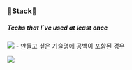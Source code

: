 ### 🔨Stack🔧

##### Techs that I`ve used at least once

<img src="https://img.shields.io/badge/Javascript-F7DF1E?style=flat-square&logo=[javascript]&logoColor=white"/>
- 만들고 싶은 기술명에 공백이 포함된 경우



<a href="https://hits.seeyoufarm.com"><img src="https://hits.seeyoufarm.com/api/count/incr/badge.svg?url=https%3A%2F%2Fgithub.com%2Fgjbae1212%2Fhit-counter"/></a>
